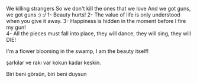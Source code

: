 We killing strangers
So we don't kill the ones that we love
     And we got guns, we got guns
:)
:/
1- Beauty hurts!
2- The value of life is only understood when you give it away.
3- Happiness is hidden in the moment before I fire my gun!                    
4- All the pieces must fall into place, they will dance, they will sing, they will DIE! 
                    
I'm a flower blooming in the swamp, I am the beauty itself!

şarkılar ve rakı var kokun kadar keskin.

Biri beni görsün, biri beni duysun
